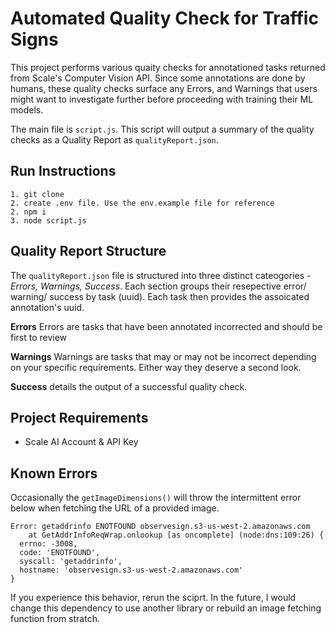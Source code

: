 # Automated Quality Check for Traffic Signs

This project performs various quaity checks for annotationed tasks returned from Scale's Computer Vision API. Since some annotations are done by humans, these quality checks surface any Errors, and Warnings that users might want to investigate further before proceeding with training their ML models.

The main file is `script.js`. This script will output a summary of the quality checks as a Quality Report as `qualityReport.json`. 

## Run Instructions
```
1. git clone 
2. create .env file. Use the env.example file for reference
2. npm i
3. node script.js
```

## Quality Report Structure
The `qualityReport.json` file is structured into three distinct cateogories - *Errors, Warnings, Success*. Each section groups their resepective error/ warning/ success by task (uuid). Each task then provides the assoicated annotation's uuid.

**Errors**
Errors are tasks that have been annotated incorrected and should be first to review

**Warnings**
Warnings are tasks that may or may not be incorrect depending on your specific requirements. Either way they deserve a second look.

**Success**
details the output of a successful quality check.

## Project Requirements
- Scale AI Account & API Key

## Known Errors
Occasionally the `getImageDimensions()` will throw the intermittent error below when fetching the URL of a provided image.

```
Error: getaddrinfo ENOTFOUND observesign.s3-us-west-2.amazonaws.com
    at GetAddrInfoReqWrap.onlookup [as oncomplete] (node:dns:109:26) {
  errno: -3008,
  code: 'ENOTFOUND',
  syscall: 'getaddrinfo',
  hostname: 'observesign.s3-us-west-2.amazonaws.com'
}
```

If you experience this behavior, rerun the sciprt. In the future, I would change this dependency to use another library or rebuild an image fetching function from stratch.